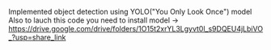 Implemented object detection using YOLO("You Only Look Once") model
Also to lauch this code you need to install model -> https://drive.google.com/drive/folders/1O15t2xrYL3Lgyvt0l_s9DQEU4jLbiVO_?usp=share_link

